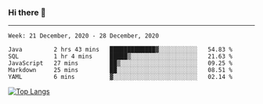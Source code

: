 ### Hi there 👋
---
<!--START_SECTION:waka-->
```text
Week: 21 December, 2020 - 28 December, 2020

Java         2 hrs 43 mins   █████████████▓░░░░░░░░░░░   54.83 % 
SQL          1 hr 4 mins     █████▒░░░░░░░░░░░░░░░░░░░   21.63 % 
JavaScript   27 mins         ██▒░░░░░░░░░░░░░░░░░░░░░░   09.25 % 
Markdown     25 mins         ██░░░░░░░░░░░░░░░░░░░░░░░   08.51 % 
YAML         6 mins          ▓░░░░░░░░░░░░░░░░░░░░░░░░   02.14 % 
```
<!--END_SECTION:waka-->

[![Top Langs](https://github-readme-stats.vercel.app/api/top-langs/?username=HyunAh-iia&layout=compact)](https://github.com/anuraghazra/github-readme-stats)
<!--
**HyunAh-iia/HyunAh-iia** is a ✨ _special_ ✨ repository because its `README.md` (this file) appears on your GitHub profile.

Here are some ideas to get you started:

- 🔭 I’m currently working on ...
- 🌱 I’m currently learning ...
- 👯 I’m looking to collaborate on ...
- 🤔 I’m looking for help with ...
- 💬 Ask me about ...
- 📫 How to reach me: ...
- 😄 Pronouns: ...
- ⚡ Fun fact: ...
-->
